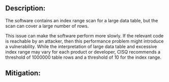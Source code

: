 ## Description:

The software contains an index range scan for a large data table, but the scan can cover a large number of rows.

This issue can make the software perform more slowly. If the relevant code is reachable by an attacker, then this performance problem might introduce a vulnerability. While the interpretation of large data table and excessive index range may vary for each product or developer, CISQ recommends a threshold of 1000000 table rows and a threshold of 10 for the index range.

## Mitigation:
